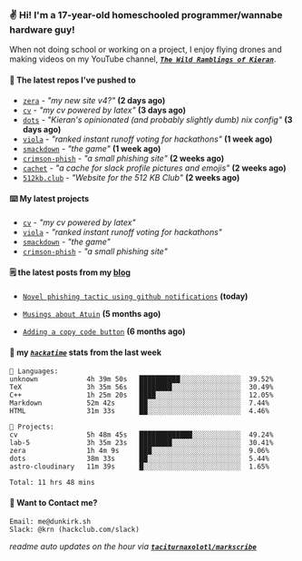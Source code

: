 ### ✌️ Hi! I'm a 17-year-old homeschooled programmer/wannabe hardware guy!

When not doing school or working on a project, I enjoy flying drones and making videos on my YouTube channel, [**_`The Wild Ramblings of Kieran`_**](https://youtube.com/@kieran.rambles).

#### 👷 The latest repos I've pushed to

- [`zera`](https://github.com/taciturnaxolotl/zera) - _"my new site v4?"_ **(2 days ago)**
- [`cv`](https://github.com/taciturnaxolotl/cv) - _"my cv powered by latex"_ **(3 days ago)**
- [`dots`](https://github.com/taciturnaxolotl/dots) - _"Kieran's opinionated (and probably slightly dumb) nix config"_ **(3 days ago)**
- [`viola`](https://github.com/taciturnaxolotl/viola) - _"ranked instant runoff voting for hackathons"_ **(1 week ago)**
- [`smackdown`](https://github.com/taciturnaxolotl/smackdown) - _"the game"_ **(1 week ago)**
- [`crimson-phish`](https://github.com/taciturnaxolotl/crimson-phish) - _"a small phishing site"_ **(2 weeks ago)**
- [`cachet`](https://github.com/taciturnaxolotl/cachet) - _"a cache for slack profile pictures and emojis"_ **(2 weeks ago)**
- [`512kb.club`](https://github.com/kevquirk/512kb.club) - _"Website for the 512 KB Club"_ **(2 weeks ago)**

#### ⌨️ My latest projects

- [`cv`](https://github.com/taciturnaxolotl/cv) - _"my cv powered by latex"_
- [`viola`](https://github.com/taciturnaxolotl/viola) - _"ranked instant runoff voting for hackathons"_
- [`smackdown`](https://github.com/taciturnaxolotl/smackdown) - _"the game"_
- [`crimson-phish`](https://github.com/taciturnaxolotl/crimson-phish) - _"a small phishing site"_

#### 🗒️ the latest posts from my [blog](https://dunkirk.sh)

- [`Novel phishing tactic using github notifications`](https://dunkirk.sh/blog/github-phishing/) **(today)**

- [`Musings about Atuin`](https://dunkirk.sh/blog/atuin/) **(5 months ago)**

- [`Adding a copy code button`](https://dunkirk.sh/blog/adding-a-copy-button/) **(6 months ago)**



#### 📡 my [_`hackatime`_](https://waka.hackclub.com) stats from the last week

```text
💾 Languages:
unknown            4h 39m 50s   ██████████░░░░░░░░░░░░░░░  39.52%
TeX                3h 35m 56s   ████████░░░░░░░░░░░░░░░░░  30.49%
C++                1h 25m 20s   ████░░░░░░░░░░░░░░░░░░░░░  12.05%
Markdown           52m 42s      ██░░░░░░░░░░░░░░░░░░░░░░░  7.44%
HTML               31m 33s      ██░░░░░░░░░░░░░░░░░░░░░░░  4.46%

💼 Projects:
cv                 5h 48m 45s   █████████████░░░░░░░░░░░░  49.24%
lab-5              3h 35m 23s   ████████░░░░░░░░░░░░░░░░░  30.41%
zera               1h 4m 9s     ███░░░░░░░░░░░░░░░░░░░░░░  9.06%
dots               38m 33s      ██░░░░░░░░░░░░░░░░░░░░░░░  5.44%
astro-cloudinary   11m 39s      █░░░░░░░░░░░░░░░░░░░░░░░░  1.65%

Total: 11 hrs 48 mins
```

#### 📮 Want to Contact me?

```text
Email: me@dunkirk.sh
Slack: @krn (hackclub.com/slack)
```

_readme auto updates on the hour via [**`taciturnaxolotl/markscribe`**](https://github.com/taciturnaxolotl/markscribe)_
